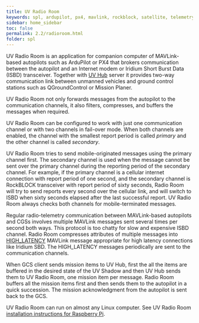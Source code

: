 ```yaml
---
title: UV Radio Room 
keywords: spl, ardupilot, px4, mavlink, rockblock, satellite, telemetry, iridium, radio room, isbd
sidebar: home_sidebar
toc: false
permalink: 2.2/radioroom.html
folder: spl
---
```


UV Radio Room is an application for companion computer of MAVLink-based autopilots such as ArduPilot or PX4 that brokers communication between the autopilot and an Internet modem or Iridium Short Burst Data (ISBD) transceiver. Together with [UV Hub](uvhub.html) server it provides two-way communication link between unmanned vehicles and ground control stations such as QGroundControl or Mission Planer.

UV Radio Room not only forwards messages from the autopilot to the communication channels, it also filters, compresses, and buffers the messages when required.

UV Radio Room can be configured to work with just one communication channel or with two channels in fail-over mode. When both channels are enabled, the channel with the smallest report period is called _primary_ and the other channel is called _secondary_.

UV Radio Room tries to send mobile-originated messages using the primary channel first. The secondary channel is used when the message cannot be sent over the primary channel during the reporting period of the secondary channel. For example, if the primary channel is a cellular internet connection with report period of one second, and the secondary channel is RockBLOCK transceiver with report period of sixty seconds, Radio Room will try to send reports every second over the cellular link, and will switch to ISBD when sixty seconds elapsed after the last successful report. UV Radio Room always checks both channels for mobile-terminated messages.

Regular radio-telemetry communication between MAVLink-based autopilots and CGSs involves multiple MAVLink messages sent several times per second both ways. This protocol is too chatty for slow and expensive ISBD channel. Radio Room compresses attributes of multiple messages into [HIGH_LATENCY](https://mavlink.io/en/messages/common.html#HIGH_LATENCY) MAVLink message appropriate for high latency connections like Iridium SBD. The HIGH_LATENCY messages periodically are sent to the communication channels.

When GCS client sends mission items to UV Hub, first the all the items are buffered in the desired state of the UV Shadow and then UV Hub sends them to UV Radio Room, one mission item per message. Radio Room buffers all the mission items first and then sends them to the autopilot in a quick succession. The mission acknowledgment from the autopilot is sent back to the GCS.

UV Radio Room can run on almost any Linux computer. See UV Radio Room [installation instructions for Raspberry Pi](splradioroom-rpi.html).
